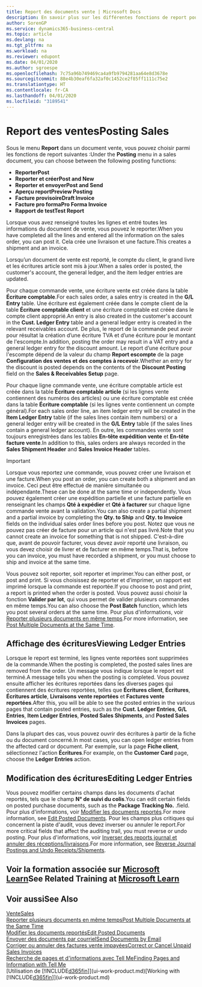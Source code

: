 ```yaml
---
title: Report des documents vente | Microsoft Docs
description: En savoir plus sur les différentes fonctions de report pour reporter des documents vente et la manière de mettre à jour les documents reportés.
author: SorenGP
ms.service: dynamics365-business-central
ms.topic: article
ms.devlang: na
ms.tgt_pltfrm: na
ms.workload: na
ms.reviewer: edupont
ms.date: 04/01/2020
ms.author: sgroespe
ms.openlocfilehash: 7c75a96b749469ca4a9fb9794281aa64e8d3678e
ms.sourcegitcommit: 88e4b30eaf6fa32af0c1452ce2f85ff1111c75e2
ms.translationtype: HT
ms.contentlocale: fr-CA
ms.lasthandoff: 04/01/2020
ms.locfileid: "3189541"
---
```

# <a name="posting-sales"></a><span data-ttu-id="eafed-103">Report des ventes</span><span class="sxs-lookup"><span data-stu-id="eafed-103">Posting Sales</span></span>
<span data-ttu-id="eafed-104">Sous le menu **Report** dans un document vente, vous pouvez choisir parmi les fonctions de report suivantes :</span><span class="sxs-lookup"><span data-stu-id="eafed-104">Under the **Posting** menu in a sales document, you can choose between the following posting functions:</span></span>

* <span data-ttu-id="eafed-105">**Reporter**</span><span class="sxs-lookup"><span data-stu-id="eafed-105">**Post**</span></span>
* <span data-ttu-id="eafed-106">**Reporter et créer**</span><span class="sxs-lookup"><span data-stu-id="eafed-106">**Post and New**</span></span>
* <span data-ttu-id="eafed-107">**Reporter et envoyer**</span><span class="sxs-lookup"><span data-stu-id="eafed-107">**Post and Send**</span></span>
* <span data-ttu-id="eafed-108">**Aperçu report**</span><span class="sxs-lookup"><span data-stu-id="eafed-108">**Preview Posting**</span></span>
* <span data-ttu-id="eafed-109">**Facture provisoire**</span><span class="sxs-lookup"><span data-stu-id="eafed-109">**Draft Invoice**</span></span>
* <span data-ttu-id="eafed-110">**Facture pro forma**</span><span class="sxs-lookup"><span data-stu-id="eafed-110">**Pro Forma Invoice**</span></span>
* <span data-ttu-id="eafed-111">**Rapport de test**</span><span class="sxs-lookup"><span data-stu-id="eafed-111">**Test Report**</span></span>

<span data-ttu-id="eafed-112">Lorsque vous avez renseigné toutes les lignes et entré toutes les informations du document de vente, vous pouvez le reporter.</span><span class="sxs-lookup"><span data-stu-id="eafed-112">When you have completed all the lines and entered all the information on the sales order, you can post it.</span></span> <span data-ttu-id="eafed-113">Cela crée une livraison et une facture.</span><span class="sxs-lookup"><span data-stu-id="eafed-113">This creates a shipment and an invoice.</span></span>

<span data-ttu-id="eafed-114">Lorsqu’un document de vente est reporté, le compte du client, le grand livre et les écritures article sont mis à jour.</span><span class="sxs-lookup"><span data-stu-id="eafed-114">When a sales order is posted, the customer's account, the general ledger, and the item ledger entries are updated.</span></span>

<span data-ttu-id="eafed-115">Pour chaque commande vente, une écriture vente est créée dans la table **Écriture comptable**.</span><span class="sxs-lookup"><span data-stu-id="eafed-115">For each sales order, a sales entry is created in the **G/L Entry** table.</span></span> <span data-ttu-id="eafed-116">Une écriture est également créée dans le compte client de la table **Écriture comptable client** et une écriture comptable est créée dans le compte client approprié.</span><span class="sxs-lookup"><span data-stu-id="eafed-116">An entry is also created in the customer's account in the **Cust. Ledger Entry** table and a general ledger entry is created in the relevant receivables account.</span></span> <span data-ttu-id="eafed-117">De plus, le report de la commande peut avoir pour résultat la création d’une écriture TVA et d’une écriture pour le montant de l'escompte.</span><span class="sxs-lookup"><span data-stu-id="eafed-117">In addition, posting the order may result in a VAT entry and a general ledger entry for the discount amount.</span></span> <span data-ttu-id="eafed-118">Le report d’une écriture pour l'escompte dépend de la valeur du champ **Report escompte** de la page **Configuration des ventes et des comptes à recevoir**.</span><span class="sxs-lookup"><span data-stu-id="eafed-118">Whether an entry for the discount is posted depends on the contents of the **Discount Posting** field on the **Sales & Receivables Setup** page.</span></span>

<span data-ttu-id="eafed-119">Pour chaque ligne commande vente, une écriture comptable article est créée dans la table **Écriture comptable article** (si les lignes vente contiennent des numéros des articles) ou une écriture comptable est créée dans la table **Écriture comptable** (si les lignes vente contiennent un compte général).</span><span class="sxs-lookup"><span data-stu-id="eafed-119">For each sales order line, an item ledger entry will be created in the **Item Ledger Entry** table (if the sales lines contain item numbers) or a general ledger entry will be created in the **G/L Entry** table (if the sales lines contain a general ledger account).</span></span> <span data-ttu-id="eafed-120">En outre, les commandes vente sont toujours enregistrées dans les tables **En-tête expédition vente** et **En-tête facture vente**.</span><span class="sxs-lookup"><span data-stu-id="eafed-120">In addition to this, sales orders are always recorded in the **Sales Shipment Header** and **Sales Invoice Header** tables.</span></span>

> [!IMPORTANT]  
>   <span data-ttu-id="eafed-121">Lorsque vous reportez une commande, vous pouvez créer une livraison et une facture.</span><span class="sxs-lookup"><span data-stu-id="eafed-121">When you post an order, you can create both a shipment and an invoice.</span></span> <span data-ttu-id="eafed-122">Ceci peut être effectué de manière simultanée ou indépendante.</span><span class="sxs-lookup"><span data-stu-id="eafed-122">These can be done at the same time or independently.</span></span> <span data-ttu-id="eafed-123">Vous pouvez également créer une expédition partielle et une facture partielle en renseignant les champs **Qté à expédier** et **Qté à facturer** sur chaque ligne commande vente avant la validation.</span><span class="sxs-lookup"><span data-stu-id="eafed-123">You can also create a partial shipment and a partial invoice by completing the **Qty. to Ship** and **Qty. to Invoice** fields on the individual sales order lines before you post.</span></span> <span data-ttu-id="eafed-124">Notez que vous ne pouvez pas créer de facture pour un article qui n'est pas livré.</span><span class="sxs-lookup"><span data-stu-id="eafed-124">Note that you cannot create an invoice for something that is not shipped.</span></span> <span data-ttu-id="eafed-125">C'est-à-dire que, avant de pouvoir facturer, vous devez avoir reporté une livraison, ou vous devez choisir de livrer et de facturer en même temps.</span><span class="sxs-lookup"><span data-stu-id="eafed-125">That is, before you can invoice, you must have recorded a shipment, or you must choose to ship and invoice at the same time.</span></span>

<span data-ttu-id="eafed-126">Vous pouvez soit reporter, soit reporter et imprimer.</span><span class="sxs-lookup"><span data-stu-id="eafed-126">You can either post, or post and print.</span></span> <span data-ttu-id="eafed-127">Si vous choisissez de reporter et d’imprimer, un rapport est imprimé lorsque la commande est reportée.</span><span class="sxs-lookup"><span data-stu-id="eafed-127">If you choose to post and print, a report is printed when the order is posted.</span></span> <span data-ttu-id="eafed-128">Vous pouvez aussi choisir la fonction **Valider par lot**, qui vous permet de valider plusieurs commandes en même temps.</span><span class="sxs-lookup"><span data-stu-id="eafed-128">You can also choose the **Post Batch** function, which lets you post several orders at the same time.</span></span> <span data-ttu-id="eafed-129">Pour plus d'informations, voir [Reporter plusieurs documents en même temps](ui-batch-posting.md).</span><span class="sxs-lookup"><span data-stu-id="eafed-129">For more information, see [Post Multiple Documents at the Same Time](ui-batch-posting.md).</span></span>

## <a name="viewing-ledger-entries"></a><span data-ttu-id="eafed-130">Affichage des écritures</span><span class="sxs-lookup"><span data-stu-id="eafed-130">Viewing Ledger Entries</span></span>
<span data-ttu-id="eafed-131">Lorsque le report est terminé, les lignes vente reportées sont supprimées de la commande.</span><span class="sxs-lookup"><span data-stu-id="eafed-131">When the posting is completed, the posted sales lines are removed from the order.</span></span> <span data-ttu-id="eafed-132">Un message vous indique lorsque le report est terminé.</span><span class="sxs-lookup"><span data-stu-id="eafed-132">A message tells you when the posting is completed.</span></span> <span data-ttu-id="eafed-133">Vous pouvez ensuite afficher les écritures reportées dans les diverses pages qui contiennent des écritures reportées, telles que **Écritures client**, **Écritures**, **Écritures article**, **Livraisons vente reportées** et **Factures vente reportées**.</span><span class="sxs-lookup"><span data-stu-id="eafed-133">After this, you will be able to see the posted entries in the various pages that contain posted entries, such as the **Cust. Ledger Entries**, **G/L Entries**, **Item Ledger Entries**, **Posted Sales Shipments**, and **Posted Sales Invoices** pages.</span></span>  

<span data-ttu-id="eafed-134">Dans la plupart des cas, vous pouvez ouvrir des écritures à partir de la fiche ou du document concerné.</span><span class="sxs-lookup"><span data-stu-id="eafed-134">In most cases, you can open ledger entries from the affected card or document.</span></span> <span data-ttu-id="eafed-135">Par exemple, sur la page **Fiche client**, sélectionnez l'action **Écritures**.</span><span class="sxs-lookup"><span data-stu-id="eafed-135">For example, on the **Customer Card** page, choose the **Ledger Entries** action.</span></span>

## <a name="editing-ledger-entries"></a><span data-ttu-id="eafed-136">Modification des écritures</span><span class="sxs-lookup"><span data-stu-id="eafed-136">Editing Ledger Entries</span></span>
<span data-ttu-id="eafed-137">Vous pouvez modifier certains champs dans les documents d'achat reportés, tels que le champ **N° de suivi du colis**.</span><span class="sxs-lookup"><span data-stu-id="eafed-137">You can edit certain fields on posted purchase documents, such as the **Package Tracking No.**</span></span> <span data-ttu-id="eafed-138">.</span><span class="sxs-lookup"><span data-stu-id="eafed-138">field.</span></span> <span data-ttu-id="eafed-139">Pour plus d'informations, voir [Modifier les documents reportés](across-edit-posted-document.md).</span><span class="sxs-lookup"><span data-stu-id="eafed-139">For more information, see [Edit Posted Documents](across-edit-posted-document.md).</span></span> <span data-ttu-id="eafed-140">Pour les champs plus critiques qui concernent la piste d'audit, vous devez inverser ou annuler le report.</span><span class="sxs-lookup"><span data-stu-id="eafed-140">For more critical fields that affect the auditing trail, you must reverse or undo posting.</span></span> <span data-ttu-id="eafed-141">Pour plus d'informations, voir [Inverser des reports journal et annuler des réceptions/livraisons](finance-how-reverse-journal-posting.md).</span><span class="sxs-lookup"><span data-stu-id="eafed-141">For more information, see [Reverse Journal Postings and Undo Receipts/Shipments](finance-how-reverse-journal-posting.md).</span></span>

## <a name="see-related-training-at-microsoft-learn"></a><span data-ttu-id="eafed-142">Voir la formation associée sur [Microsoft Learn](/learn/modules/ship-invoice-items-dynamics-365-business-central/index)</span><span class="sxs-lookup"><span data-stu-id="eafed-142">See Related Training at [Microsoft Learn](/learn/modules/ship-invoice-items-dynamics-365-business-central/index)</span></span>

## <a name="see-also"></a><span data-ttu-id="eafed-143">Voir aussi</span><span class="sxs-lookup"><span data-stu-id="eafed-143">See Also</span></span>
[<span data-ttu-id="eafed-144">Vente</span><span class="sxs-lookup"><span data-stu-id="eafed-144">Sales</span></span>](sales-manage-sales.md)  
[<span data-ttu-id="eafed-145">Reporter plusieurs documents en même temps</span><span class="sxs-lookup"><span data-stu-id="eafed-145">Post Multiple Documents at the Same Time</span></span>](ui-batch-posting.md)  
[<span data-ttu-id="eafed-146">Modifier les documents reportés</span><span class="sxs-lookup"><span data-stu-id="eafed-146">Edit Posted Documents</span></span>](across-edit-posted-document.md)  
[<span data-ttu-id="eafed-147">Envoyer des documents par courriel</span><span class="sxs-lookup"><span data-stu-id="eafed-147">Send Documents by Email</span></span>](ui-how-send-documents-email.md)  
[<span data-ttu-id="eafed-148">Corriger ou annuler des factures vente impayées</span><span class="sxs-lookup"><span data-stu-id="eafed-148">Correct or Cancel Unpaid Sales Invoices</span></span>](sales-how-correct-cancel-sales-invoice.md)  
[<span data-ttu-id="eafed-149">Recherche de pages et d'informations avec Tell Me</span><span class="sxs-lookup"><span data-stu-id="eafed-149">Finding Pages and Information with Tell Me</span></span>](ui-search.md)  
<span data-ttu-id="eafed-150">[Utilisation de [!INCLUDE[d365fin](includes/d365fin_md.md)]](ui-work-product.md)</span><span class="sxs-lookup"><span data-stu-id="eafed-150">[Working with [!INCLUDE[d365fin](includes/d365fin_md.md)]](ui-work-product.md)</span></span>
